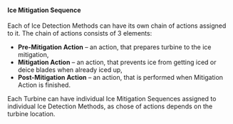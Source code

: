 
#### Ice Mitigation Sequence

Each of Ice Detection Methods can have its own chain of actions assigned to it. The chain of actions consists of 3 elements:
- **Pre-Mitigation Action** – an action, that prepares turbine to the ice mitigation,
- **Mitigation Action** – an action, that prevents ice from getting iced or deice blades when already iced up,
- **Post-Mitigation Action** – an action, that is performed when Mitigation Action is finished.

Each Turbine can have individual Ice Mitigation Sequences assigned to individual Ice Detection Methods, as chose of actions depends on the turbine location.